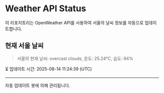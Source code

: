 
# Weather API Status

이 리포지토리는 OpenWeather API를 사용하여 서울의 날씨 정보를 자동으로 업데이트합니다.

## 현재 서울 날씨
> 서울의 현재 날씨: overcast clouds, 온도: 25.24°C, 습도: 94%

⏳ 업데이트 시간: 2025-08-14 11:24:39 (UTC)

---
자동 업데이트 봇에 의해 관리됩니다.
